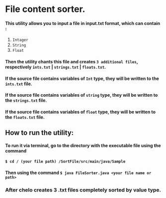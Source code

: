# File content sorter.    
#### This utility allows you to input a file in input.txt format, which can contain :
1. `Intager`
2. `String`
3. `Float`

#### Then the utility chants this file and creates `3 additional files`, respectively `ints.txt` | `strings.txt` | `floats.txt`.

#### If the source file contains variables of `Int` type, they will be written to the `ints.txt` file.
   
#### If the source file contains variables of `string` type, they will be written to the `strings.txt` file.
   
#### If the source file contains variables of `float` type, they will be written to the `floats.txt` file.

## How to run the utility:

#### To run it via terminal, go to the directory with the executable file using the command
#### `$ cd / (your file path) /SortFile/src/main/java/Sample`
#### Then using the command `$ java FileSorter.java <your file name or path>`
### After chelo creates 3 .txt files completely sorted by value type.